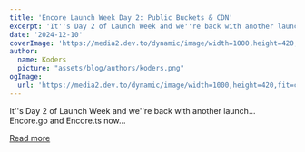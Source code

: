 ```yaml
---
title: 'Encore Launch Week Day 2: Public Buckets & CDN'
excerpt: 'It''s Day 2 of Launch Week and we''re back with another launch...           Encore.go and Encore.ts now...'
date: '2024-12-10'
coverImage: 'https://media2.dev.to/dynamic/image/width=1000,height=420,fit=cover,gravity=auto,format=auto/https%3A%2F%2Fdev-to-uploads.s3.amazonaws.com%2Fuploads%2Farticles%2Figstnv31n9h4v7l0ilgd.png'
author:
  name: Koders
  picture: "assets/blog/authors/koders.png"
ogImage:
  url: 'https://media2.dev.to/dynamic/image/width=1000,height=420,fit=cover,gravity=auto,format=auto/https%3A%2F%2Fdev-to-uploads.s3.amazonaws.com%2Fuploads%2Farticles%2Figstnv31n9h4v7l0ilgd.png'
---
```


It''s Day 2 of Launch Week and we''re back with another launch...           Encore.go and Encore.ts now...

[Read more](https://dev.to/encore/encore-launch-week-day-2-public-buckets-cdn-1c9i)
